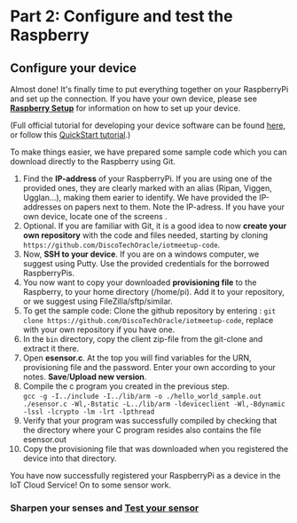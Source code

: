 # Part 2: Configure and test the Raspberry #

## Configure your device ##

Almost done! It's finally time to put everything together on your RaspberryPi and set up the connection. If you have your own device, please see **[Raspberry Setup](raspberrysetup.md)** for information on how to set up your device.

(Full official tutorial for developing your device software can be found [here](https://docs.oracle.com/en/cloud/paas/iot-cloud/iotgs/developing-device-software-using-client-software-libraries1.html "Developing Device Software Using the Client Software Libraries"), or follow this [QuickStart tutorial](http://www.oracle.com/webfolder/technetwork/tutorials/obe/cloud/iot/IoT%20Quick%20Start%20CPOSIX/IoTQuickStartCPOSIX.html "POSIX Application on a Raspberry Pi").)

To make things easier, we have prepared some sample code which you can download directly to the Raspberry using Git.

1. Find the **IP-address** of your RaspberryPi. If you are using one of the provided ones, they are clearly marked with an alias (Ripan, Viggen, Ugglan...), making them earier to identify. We have provided the IP-addresses on papers next to them. Note the IP-adress. If you have your own device, locate one of the screens .
2. Optional. If you are familiar with Git, it is a good idea to now **create your own repository** with the code and files needed, starting by cloning `https://github.com/DiscoTechOracle/iotmeetup-code`.
3. Now, **SSH to your device**. If you are on a windows computer, we suggest using Putty. Use the provided credentials for the borrowed RaspberryPis.
4. You now want to copy your downloaded **provisioning file** to the Raspberry, to your home directory (/home/pi). Add it to your repository, or we suggest using FileZilla/sftp/similar. 
5. To get the sample code: Clone the github repository by entering : `git clone https://github.com/DiscoTechOracle/iotmeetup-code`, replace with your own repository if you have one.
6. In the `bin` directory, copy the client zip-file from the git-clone and extract it there. 
7. Open **esensor.c**. At the top you will find variables for the URN, provisioning file and the password. Enter your own according to your notes. **Save**/**Upload new version**.
8. Compile the c program you created in the previous step.  
   `gcc -g -I../include -I../lib/arm -o ./hello_world_sample.out ./esensor.c -Wl,-Bstatic -L../lib/arm -ldeviceclient -Wl,-Bdynamic -lssl -lcrypto -lm -lrt -lpthread`
9. Verify that your program was successfully compiled by checking that the directory where your C program resides also contains the file esensor.out
10. Copy the provisioning file that was downloaded when you registered the device into that directory.


You have now successfully registered your RaspberryPi as a device in the IoT Cloud Service! 
On to some sensor work.

### Sharpen your senses and [Test your sensor](dhtsensor.md) ###

